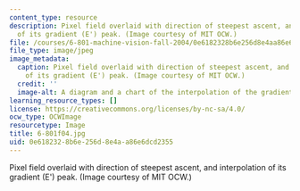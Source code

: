```yaml
---
content_type: resource
description: Pixel field overlaid with direction of steepest ascent, and interpolation
  of its gradient (E') peak. (Image courtesy of MIT OCW.)
file: /courses/6-801-machine-vision-fall-2004/0e6182328b6e256d8e4aa86e6dcd2355_6-801f04.jpg
file_type: image/jpeg
image_metadata:
  caption: Pixel field overlaid with direction of steepest ascent, and interpolation
    of its gradient (E') peak. (Image courtesy of MIT OCW.)
  credit: ''
  image-alt: A diagram and a chart of the interpolation of the gradient peak of E.
learning_resource_types: []
license: https://creativecommons.org/licenses/by-nc-sa/4.0/
ocw_type: OCWImage
resourcetype: Image
title: 6-801f04.jpg
uid: 0e618232-8b6e-256d-8e4a-a86e6dcd2355
---
```

Pixel field overlaid with direction of steepest ascent, and interpolation of its gradient (E') peak. (Image courtesy of MIT OCW.)